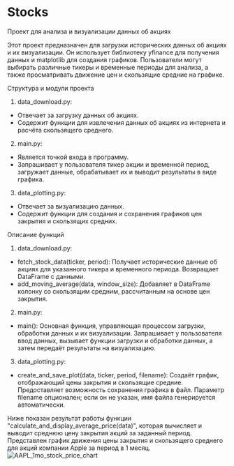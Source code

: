 # Stocks
Проект для анализа и визуализации данных об акциях

Этот проект предназначен для загрузки исторических данных об акциях и их визуализации. Он использует библиотеку yfinance для получения данных и matplotlib для создания графиков. Пользователи могут выбирать различные тикеры и временные периоды для анализа, а также просматривать движение цен и скользящие средние на графике.

Структура и модули проекта
1. data_download.py:
- Отвечает за загрузку данных об акциях.
- Содержит функции для извлечения данных об акциях из интернета и расчёта скользящего среднего.

2. main.py:
- Является точкой входа в программу.
- Запрашивает у пользователя тикер акции и временной период, загружает данные, обрабатывает их и выводит результаты в виде графика.

3. data_plotting.py:
- Отвечает за визуализацию данных.
- Содержит функции для создания и сохранения графиков цен закрытия и скользящих средних.

Описание функций

1. data_download.py:
- fetch_stock_data(ticker, period): Получает исторические данные об акциях для указанного тикера и временного периода. Возвращает DataFrame с данными.
- add_moving_average(data, window_size): Добавляет в DataFrame колонку со скользящим средним, рассчитанным на основе цен закрытия.

2. main.py:
- main(): Основная функция, управляющая процессом загрузки, обработки данных и их визуализации. Запрашивает у пользователя ввод данных, вызывает функции загрузки и обработки данных, а затем передаёт результаты на визуализацию.



3. data_plotting.py:

- create_and_save_plot(data, ticker, period, filename): Создаёт график, отображающий цены закрытия и скользящие средние. Предоставляет возможность сохранения графика в файл. Параметр filename опционален; если он не указан, имя файла генерируется автоматически.


Ниже показан результат работы функции "calculate_and_display_average_price(data)", которая вычисляет и выводит среднюю цену закрытия акций за заданный период.
Представлен график движения цены закрытия и скользящего среднего для акций компании Apple за период в 1 месяц.
![AAPL_1mo_stock_price_chart](https://github.com/user-attachments/assets/7a8eb316-3d37-4930-b731-fea4457b03df)
